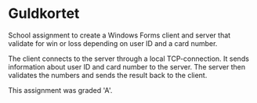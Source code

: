 # Guldkortet
School assignment to create a Windows Forms client and server that validate for win or loss depending on user ID and a card number.

The client connects to the server through a local TCP-connection. It sends information about user ID and card number to the server. The server then validates the numbers and sends the result back to the client.

This assignment was graded 'A'.
